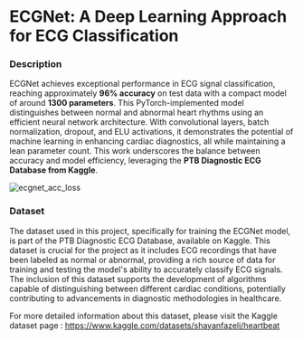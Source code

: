 # ECGNet: A Deep Learning Approach for ECG Classification
### Description

ECGNet achieves exceptional performance in ECG signal classification, reaching approximately **96% accuracy** on test data with a compact model of around **1300 parameters**. This PyTorch-implemented model distinguishes between normal and abnormal heart rhythms using an efficient neural network architecture. With convolutional layers, batch normalization, dropout, and ELU activations, it demonstrates the potential of machine learning in enhancing cardiac diagnostics, all while maintaining a lean parameter count. This work underscores the balance between accuracy and model efficiency, leveraging the **PTB Diagnostic ECG Database from Kaggle**.


![ecgnet_acc_loss](https://github.com/AlirezaKhodabakhsh/ECGNet/assets/84098327/027416fe-de51-4369-a252-bdf13f551a78)


### Dataset
The dataset used in this project, specifically for training the ECGNet model, is part of the PTB Diagnostic ECG Database, available on Kaggle. This dataset is crucial for the project as it includes ECG recordings that have been labeled as normal or abnormal, providing a rich source of data for training and testing the model's ability to accurately classify ECG signals. The inclusion of this dataset supports the development of algorithms capable of distinguishing between different cardiac conditions, potentially contributing to advancements in diagnostic methodologies in healthcare.

For more detailed information about this dataset, please visit the Kaggle dataset page : https://www.kaggle.com/datasets/shayanfazeli/heartbeat

